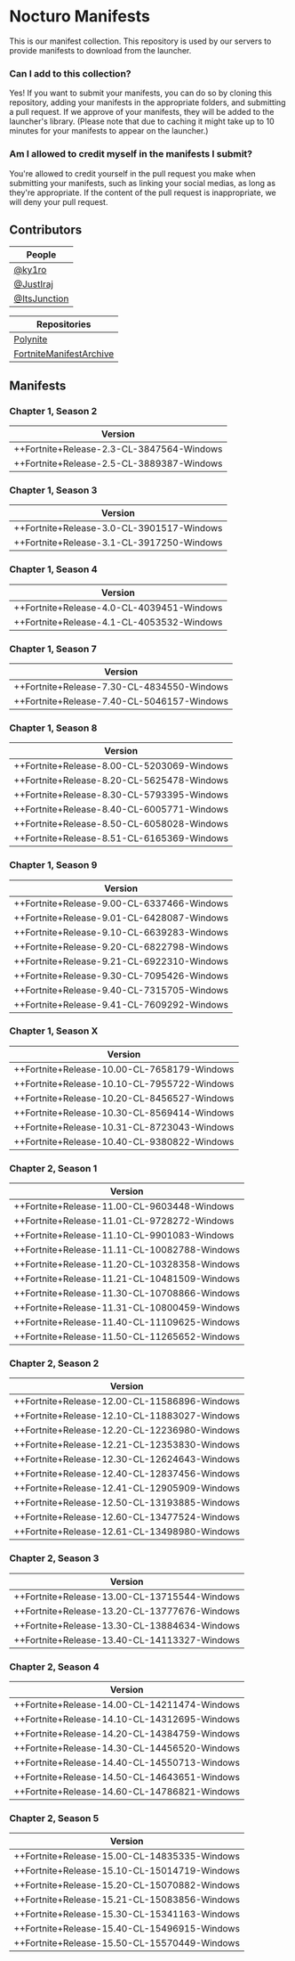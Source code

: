 # Nocturo Manifests
This is our manifest collection. This repository is used by our servers to provide manifests to download from the launcher.

### Can I add to this collection?
Yes! If you want to submit your manifests, you can do so by cloning this repository, adding your manifests in the appropriate folders, and submitting a pull request. If we approve of your manifests, they will be added to the launcher's library. (Please note that due to caching it might take up to 10 minutes for your manifests to appear on the launcher.)

### Am I allowed to credit myself in the manifests I submit?
You're allowed to credit yourself in the pull request you make when submitting your manifests, such as linking your social medias, as long as they're appropriate. If the content of the pull request is inappropriate, we will deny your pull request.

## Contributors
|People|
|--|
|[@ky1ro](https://twitter.com/ky1ro)|
|[@JustIraj](https://twitter.com/JustIraj)|
|[@ItsJunction](https://twitter.com/ItsJunction)|

|Repositories|
|--|
|[Polynite](https://github.com/polynite/fn-releases)|
|[FortniteManifestArchive](https://github.com/vastblast/fortnitemanifestarchive)|

## Manifests
### Chapter 1, Season 2
|Version|
|--|
|++Fortnite+Release-2.3-CL-3847564-Windows|
|++Fortnite+Release-2.5-CL-3889387-Windows|

### Chapter 1, Season 3
|Version|
|--|
|++Fortnite+Release-3.0-CL-3901517-Windows|
|++Fortnite+Release-3.1-CL-3917250-Windows|

### Chapter 1, Season 4
|Version|
|--|
|++Fortnite+Release-4.0-CL-4039451-Windows|
|++Fortnite+Release-4.1-CL-4053532-Windows|

### Chapter 1, Season 7
|Version|
|--|
|++Fortnite+Release-7.30-CL-4834550-Windows|
|++Fortnite+Release-7.40-CL-5046157-Windows|

### Chapter 1, Season 8
|Version|
|--|
|++Fortnite+Release-8.00-CL-5203069-Windows|
|++Fortnite+Release-8.20-CL-5625478-Windows|
|++Fortnite+Release-8.30-CL-5793395-Windows|
|++Fortnite+Release-8.40-CL-6005771-Windows|
|++Fortnite+Release-8.50-CL-6058028-Windows|
|++Fortnite+Release-8.51-CL-6165369-Windows|

### Chapter 1, Season 9
|Version|
|--|
|++Fortnite+Release-9.00-CL-6337466-Windows|
|++Fortnite+Release-9.01-CL-6428087-Windows|
|++Fortnite+Release-9.10-CL-6639283-Windows|
|++Fortnite+Release-9.20-CL-6822798-Windows|
|++Fortnite+Release-9.21-CL-6922310-Windows|
|++Fortnite+Release-9.30-CL-7095426-Windows|
|++Fortnite+Release-9.40-CL-7315705-Windows|
|++Fortnite+Release-9.41-CL-7609292-Windows|

### Chapter 1, Season X
|Version|
|--|
|++Fortnite+Release-10.00-CL-7658179-Windows|
|++Fortnite+Release-10.10-CL-7955722-Windows|
|++Fortnite+Release-10.20-CL-8456527-Windows|
|++Fortnite+Release-10.30-CL-8569414-Windows|
|++Fortnite+Release-10.31-CL-8723043-Windows|
|++Fortnite+Release-10.40-CL-9380822-Windows|

### Chapter 2, Season 1
|Version|
|--|
|++Fortnite+Release-11.00-CL-9603448-Windows|
|++Fortnite+Release-11.01-CL-9728272-Windows|
|++Fortnite+Release-11.10-CL-9901083-Windows|
|++Fortnite+Release-11.11-CL-10082788-Windows|
|++Fortnite+Release-11.20-CL-10328358-Windows|
|++Fortnite+Release-11.21-CL-10481509-Windows|
|++Fortnite+Release-11.30-CL-10708866-Windows|
|++Fortnite+Release-11.31-CL-10800459-Windows|
|++Fortnite+Release-11.40-CL-11109625-Windows|
|++Fortnite+Release-11.50-CL-11265652-Windows|

### Chapter 2, Season 2
|Version|
|--|
|++Fortnite+Release-12.00-CL-11586896-Windows|
|++Fortnite+Release-12.10-CL-11883027-Windows|
|++Fortnite+Release-12.20-CL-12236980-Windows|
|++Fortnite+Release-12.21-CL-12353830-Windows|
|++Fortnite+Release-12.30-CL-12624643-Windows|
|++Fortnite+Release-12.40-CL-12837456-Windows|
|++Fortnite+Release-12.41-CL-12905909-Windows|
|++Fortnite+Release-12.50-CL-13193885-Windows|
|++Fortnite+Release-12.60-CL-13477524-Windows|
|++Fortnite+Release-12.61-CL-13498980-Windows|

### Chapter 2, Season 3
|Version|
|--|
|++Fortnite+Release-13.00-CL-13715544-Windows|
|++Fortnite+Release-13.20-CL-13777676-Windows|
|++Fortnite+Release-13.30-CL-13884634-Windows|
|++Fortnite+Release-13.40-CL-14113327-Windows|

### Chapter 2, Season 4
|Version|
|--|
|++Fortnite+Release-14.00-CL-14211474-Windows|
|++Fortnite+Release-14.10-CL-14312695-Windows|
|++Fortnite+Release-14.20-CL-14384759-Windows|
|++Fortnite+Release-14.30-CL-14456520-Windows|
|++Fortnite+Release-14.40-CL-14550713-Windows|
|++Fortnite+Release-14.50-CL-14643651-Windows|
|++Fortnite+Release-14.60-CL-14786821-Windows|

### Chapter 2, Season 5
|Version|
|--|
|++Fortnite+Release-15.00-CL-14835335-Windows|
|++Fortnite+Release-15.10-CL-15014719-Windows|
|++Fortnite+Release-15.20-CL-15070882-Windows|
|++Fortnite+Release-15.21-CL-15083856-Windows|
|++Fortnite+Release-15.30-CL-15341163-Windows|
|++Fortnite+Release-15.40-CL-15496915-Windows|
|++Fortnite+Release-15.50-CL-15570449-Windows|
